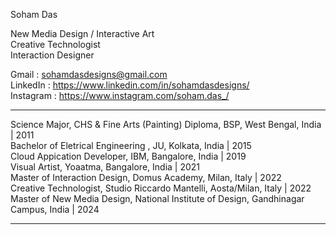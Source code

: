 
Soham Das <br>

New Media Design / Interactive Art <br>
Creative Technologist <br>
Interaction Designer <br>

Gmail : sohamdasdesigns@gmail.com <br>
LinkedIn : https://www.linkedin.com/in/sohamdasdesigns/ <br>
Instagram : https://www.instagram.com/soham.das_/

---------------------------------------------------------------

Science Major, CHS & Fine Arts (Painting) Diploma, BSP, West Bengal, India | 2011 <br>
Bachelor of Eletrical Engineering , JU, Kolkata, India | 2015 <br>
Cloud Appication Developer, IBM, Bangalore, India | 2019 <br>
Visual Artist, Yoaatma, Bangalore, India | 2021 <br>
Master of Interaction Design, Domus Academy, Milan, Italy | 2022 <br>
Creative Technologist, Studio Riccardo Mantelli, Aosta/Milan, Italy | 2022 <br>
Master of New Media Design, National Institute of Design, Gandhinagar Campus, India | 2024 <br>

--------------------------------------------------------------
